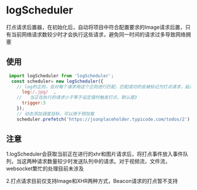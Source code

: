 # logScheduler

打点请求后置器，在初始化后，自动将项目中符合配置要求的Image请求后置，只有当前网络请求数较少时才会执行这些请求，避免同一时间的请求过多导致网络拥塞

## 使用
```js
 import logScheduler from 'logScheduler';
  const scheduler= new logScheduler({
    // log的正则，会对每个请求用这个正则进行匹配，匹配成功的会被标记为打点请求，延迟执行
      log:/.jpg/  ,
    //   当正在执行的请求小于等于设定值时触发打点，默认是3
      trigger:3
    });
    // 动态添加调度目标，可以用于预加载
    scheduler.prefetch('https://jsonplaceholder.typicode.com/todos/2')
```

## 注意
1.logScheduler会获取当前正在进行的xhr和图片请求后，将打点事件放入事件队列，当这两种请求数量较少时发送队列中的请求。对于视频流，文件流，websocket繁忙的处理目前未涉及

2.打点请求目前仅支持Image和XHR两种方式，Beacon请求的打点暂不支持
